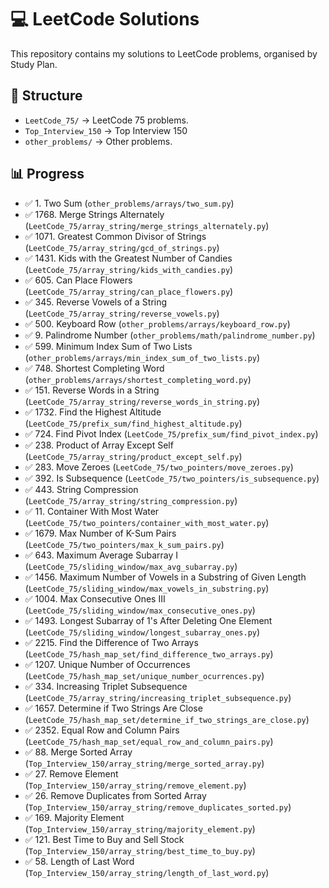 # 💻 LeetCode Solutions

This repository contains my solutions to LeetCode problems, organised by Study Plan.

## 📂 Structure

- `LeetCode_75/` → LeetCode 75 problems.
- `Top_Interview_150` → Top Interview 150
- `other_problems/` → Other problems.

## 📊 Progress

- ✅ 1. Two Sum (`other_problems/arrays/two_sum.py`)
- ✅ 1768. Merge Strings Alternately (`LeetCode_75/array_string/merge_strings_alternately.py`)
- ✅ 1071. Greatest Common Divisor of Strings (`LeetCode_75/array_string/gcd_of_strings.py`)
- ✅ 1431. Kids with the Greatest Number of Candies (`LeetCode_75/array_string/kids_with_candies.py`)
- ✅ 605. Can Place Flowers (`LeetCode_75/array_string/can_place_flowers.py`)
- ✅ 345. Reverse Vowels of a String (`LeetCode_75/array_string/reverse_vowels.py`)
- ✅ 500. Keyboard Row (`other_problems/arrays/keyboard_row.py`)
- ✅ 9. Palindrome Number (`other_problems/math/palindrome_number.py`)
- ✅ 599. Minimum Index Sum of Two Lists (`other_problems/arrays/min_index_sum_of_two_lists.py`)
- ✅ 748. Shortest Completing Word (`other_problems/arrays/shortest_completing_word.py`)
- ✅ 151. Reverse Words in a String (`LeetCode_75/array_string/reverse_words_in_string.py`)
- ✅ 1732. Find the Highest Altitude (`LeetCode_75/prefix_sum/find_highest_altitude.py`)
- ✅ 724. Find Pivot Index (`LeetCode_75/prefix_sum/find_pivot_index.py`)
- ✅ 238. Product of Array Except Self (`LeetCode_75/array_string/product_except_self.py`)
- ✅ 283. Move Zeroes (`LeetCode_75/two_pointers/move_zeroes.py`)
- ✅ 392. Is Subsequence (`LeetCode_75/two_pointers/is_subsequence.py`)
- ✅ 443. String Compression (`LeetCode_75/array_string/string_compression.py`)
- ✅ 11. Container With Most Water (`LeetCode_75/two_pointers/container_with_most_water.py`)
- ✅ 1679. Max Number of K-Sum Pairs (`LeetCode_75/two_pointers/max_k_sum_pairs.py`)
- ✅ 643. Maximum Average Subarray I (`LeetCode_75/sliding_window/max_avg_subarray.py`)
- ✅ 1456. Maximum Number of Vowels in a Substring of Given Length (`LeetCode_75/sliding_window/max_vowels_in_substring.py`)
- ✅ 1004. Max Consecutive Ones III (`LeetCode_75/sliding_window/max_consecutive_ones.py`)
- ✅ 1493. Longest Subarray of 1's After Deleting One Element (`LeetCode_75/sliding_window/longest_subarray_ones.py`)
- ✅ 2215. Find the Difference of Two Arrays (`LeetCode_75/hash_map_set/find_difference_two_arrays.py`)
- ✅ 1207. Unique Number of Occurrences (`LeetCode_75/hash_map_set/unique_number_ocurrences.py`)
- ✅ 334. Increasing Triplet Subsequence (`LeetCode_75/array_string/increasing_triplet_subsequence.py`)
- ✅ 1657. Determine if Two Strings Are Close (`LeetCode_75/hash_map_set/determine_if_two_strings_are_close.py`)
- ✅ 2352. Equal Row and Column Pairs (`LeetCode_75/hash_map_set/equal_row_and_column_pairs.py`)
- ✅ 88. Merge Sorted Array (`Top_Interview_150/array_string/merge_sorted_array.py`)
- ✅ 27. Remove Element (`Top_Interview_150/array_string/remove_element.py`)
- ✅ 26. Remove Duplicates from Sorted Array (`Top_Interview_150/array_string/remove_duplicates_sorted.py`)
- ✅ 169. Majority Element (`Top_Interview_150/array_string/majority_element.py`)
- ✅ 121. Best Time to Buy and Sell Stock (`Top_Interview_150/array_string/best_time_to_buy.py`)
- ✅ 58. Length of Last Word (`Top_Interview_150/array_string/length_of_last_word.py`)